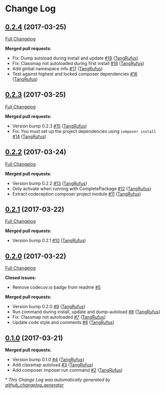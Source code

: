# Change Log

## [0.2.4](https://github.com/TypistTech/imposter-plugin/tree/0.2.4) (2017-03-25)
[Full Changelog](https://github.com/TypistTech/imposter-plugin/compare/0.2.3...0.2.4)

**Merged pull requests:**

- Fix: Dump autoload during install and update [\#19](https://github.com/TypistTech/imposter-plugin/pull/19) ([TangRufus](https://github.com/TangRufus))
- Fix: Classmap not autoloaded during first install [\#18](https://github.com/TypistTech/imposter-plugin/pull/18) ([TangRufus](https://github.com/TangRufus))
- Add  global namespace info [\#17](https://github.com/TypistTech/imposter-plugin/pull/17) ([TangRufus](https://github.com/TangRufus))
- Test against highest and locked composer dependencies [\#16](https://github.com/TypistTech/imposter-plugin/pull/16) ([TangRufus](https://github.com/TangRufus))

## [0.2.3](https://github.com/TypistTech/imposter-plugin/tree/0.2.3) (2017-03-25)
[Full Changelog](https://github.com/TypistTech/imposter-plugin/compare/0.2.2...0.2.3)

**Merged pull requests:**

- Version bump 0.2.3 [\#15](https://github.com/TypistTech/imposter-plugin/pull/15) ([TangRufus](https://github.com/TangRufus))
- Fix: You must set up the project dependencies using `composer install` [\#14](https://github.com/TypistTech/imposter-plugin/pull/14) ([TangRufus](https://github.com/TangRufus))

## [0.2.2](https://github.com/TypistTech/imposter-plugin/tree/0.2.2) (2017-03-24)
[Full Changelog](https://github.com/TypistTech/imposter-plugin/compare/0.2.1...0.2.2)

**Merged pull requests:**

- Version bump 0.2.2 [\#13](https://github.com/TypistTech/imposter-plugin/pull/13) ([TangRufus](https://github.com/TangRufus))
- Only activate when running with CompletePackage [\#12](https://github.com/TypistTech/imposter-plugin/pull/12) ([TangRufus](https://github.com/TangRufus))
- Extract codeception composer project module [\#11](https://github.com/TypistTech/imposter-plugin/pull/11) ([TangRufus](https://github.com/TangRufus))

## [0.2.1](https://github.com/TypistTech/imposter-plugin/tree/0.2.1) (2017-03-22)
[Full Changelog](https://github.com/TypistTech/imposter-plugin/compare/0.2.0...0.2.1)

**Merged pull requests:**

- Version bump 0.2.1 [\#10](https://github.com/TypistTech/imposter-plugin/pull/10) ([TangRufus](https://github.com/TangRufus))

## [0.2.0](https://github.com/TypistTech/imposter-plugin/tree/0.2.0) (2017-03-22)
[Full Changelog](https://github.com/TypistTech/imposter-plugin/compare/0.1.0...0.2.0)

**Closed issues:**

- Remove codecov.io badge from readme [\#5](https://github.com/TypistTech/imposter-plugin/issues/5)

**Merged pull requests:**

- Version bump 0.2.0 [\#9](https://github.com/TypistTech/imposter-plugin/pull/9) ([TangRufus](https://github.com/TangRufus))
- Run command during install, update and dump-autoload [\#8](https://github.com/TypistTech/imposter-plugin/pull/8) ([TangRufus](https://github.com/TangRufus))
- Fix: Classmap not autoloaded [\#7](https://github.com/TypistTech/imposter-plugin/pull/7) ([TangRufus](https://github.com/TangRufus))
- Update code style and comments [\#6](https://github.com/TypistTech/imposter-plugin/pull/6) ([TangRufus](https://github.com/TangRufus))

## [0.1.0](https://github.com/TypistTech/imposter-plugin/tree/0.1.0) (2017-03-21)
**Merged pull requests:**

- Version bump 0.1.0 [\#4](https://github.com/TypistTech/imposter-plugin/pull/4) ([TangRufus](https://github.com/TangRufus))
- Add classmap autoload [\#3](https://github.com/TypistTech/imposter-plugin/pull/3) ([TangRufus](https://github.com/TangRufus))
- Add composer imposer:run command [\#2](https://github.com/TypistTech/imposter-plugin/pull/2) ([TangRufus](https://github.com/TangRufus))



\* *This Change Log was automatically generated by [github_changelog_generator](https://github.com/skywinder/Github-Changelog-Generator)*